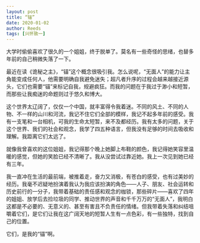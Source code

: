 ```yaml
---
layout: post
title: “锚”
date: 2020-01-02
author: Reeds
tags: [兴怀致一]
---
```


大学时偷偷喜欢了很久的一个姐姐，终于脱单了。莫名有一些奇怪的思绪，也替多年前的自己稍微失落了一下。

 最近在读《诡秘之主》，“锚”这个概念很吸引我。怎么说呢，“无面人”的能力让主角能变成任何人，他需要明确自我避免迷失；超凡者升序的过程会越来越接近源头，它们也需要“锚”来标记自我，规避疯狂。而我的问题在于我过于渺小和短暂，而那些让我痴迷的命题则过于悠久和博大。

 这个世界太辽阔了，仅仅一个中国，就丰富得令我着迷。不同的风土、不同的人物、不一样的山川和河流，我记不住它们全部的模样，我记不起多年前的感受。我有一支笔和一台相机，可我的生命太短暂，来不及都经历。我有太多的问题，关于这个世界、我们的社会和观念，我学了四五种语言，但我没有足够的时间去吸收和理解。我距离它们太远了。

 就像我曾喜欢的这位姐姐，我记得那个晚上她脚上布鞋的颜色，我记得她笑容里温暖的感觉，但她的笑脸已经不清晰了。我从没尝试过靠近她。我上一次见到她已经有三年。

 我一直冲在生活的最前端，被推着走，奋力又消极，有苍白的感受，也有过美妙的经历。我毫不迟疑地扮演着我认为我应该扮演的角色——人子、朋友、社会运转和历史前行的一分子，我带着基础的责任感和观念的枷锁，那些碎片——喜欢了四年的姐姐、放学后去捡垃圾的同学、推动世界的声音和千千万万的“无面人”，我明白这都是不必要的、无意义的、甚至有害且不负责任的情绪。但我带着失落和纠结咀嚼着它们，是它们让我在这广阔天地的短暂人生有一点色彩，有一些独特，找到自己的位置。

 它们，是我的“锚”啊。